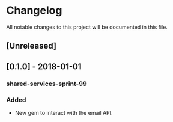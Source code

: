 # Changelog
All notable changes to this project will be documented in this file.

## [Unreleased]

## [0.1.0] - 2018-01-01
### shared-services-sprint-99
### Added
- New gem to interact with the email API.

